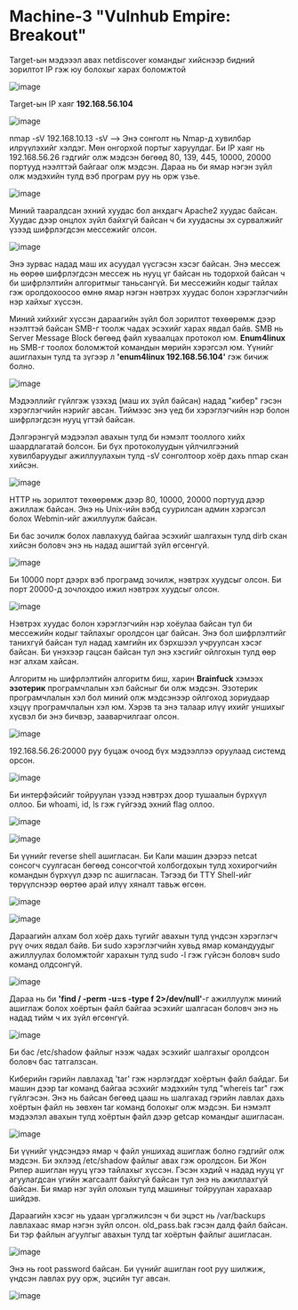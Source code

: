 # Machine-3 "Vulnhub Empire: Breakout"
Target-ын мэдэээл авах netdiscover командыг хийснээр бидний зорилтот IP гэж юу болохыг харах боломжтой

![image](https://github.com/Bultuush/Machine-3/assets/129934501/d938ed4a-ecf8-45fa-b12b-a7db43cb3426)

Target-ын IP хаяг **192.168.56.104**

![image](https://github.com/Bultuush/Machine-3/assets/129934501/a81c7031-5ba9-4f42-99e5-6d8500e1ab80)

nmap -sV 192.168.10.13 -sV --> Энэ сонголт нь Nmap-д хувилбар илрүүлэхийг хэлдэг. Мөн онгорхой портыг харуулдаг.
Би IP хаяг нь 192.168.56.26 гэдгийг олж мэдсэн бөгөөд 80, 139, 445, 10000, 20000 портууд нээлттэй байгааг олж мэдсэн.
Дараа нь би ямар нэгэн зүйл олж мэдэхийн тулд вэб програм руу нь орж үзье.

![image](https://github.com/Bultuush/Machine-3/assets/129934501/43759693-cda7-43f5-ac08-6aa3c08d2728)

Миний тааралдсан эхний хуудас бол анхдагч Apache2 хуудас байсан. Хуудас дээр онцлох зүйл байхгүй байсан ч би хуудасны эх сурвалжийг үзээд шифрлэгдсэн мессежийг олсон.

![image](https://github.com/Bultuush/Machine-3/assets/129934501/d4febacf-31f6-4be1-9d12-cc1f83ff8a8c)

Энэ зурвас надад маш их асуудал үүсгэсэн хэсэг байсан. Энэ мессеж нь өөрөө шифрлэгдсэн мессеж нь нууц үг байсан нь тодорхой байсан ч би шифрлэлтийн алгоритмыг таньсангүй. Би мессежийн кодыг тайлах гэж оролдохоосоо өмнө ямар нэгэн нэвтрэх хуудас болон хэрэглэгчийн нэр хайхыг хүссэн.

Миний хийхийг хүссэн дараагийн зүйл бол зорилтот төхөөрөмж дээр нээлттэй байсан SMB-г тоолж чадах эсэхийг харах явдал байв. SMB нь Server Message Block бөгөөд файл хуваалцах протокол юм. **Enum4linux** нь SMB-г тоолох боломжтой командын мөрийн хэрэгсэл юм. Үүнийг ашиглахын тулд та зүгээр л **'enum4linux 192.168.56.104'** гэж бичиж болно.

![image](https://github.com/Bultuush/Machine-3/assets/129934501/f9418f25-3bf3-45fd-b108-0ad23eb61bca)

Мэдээллийг гүйлгэж үзэхэд (маш их зүйл байсан) надад "кибер" гэсэн хэрэглэгчийн нэрийг авсан. Тиймээс энэ үед би хэрэглэгчийн нэр болон шифрлэгдсэн нууц үгтэй байсан.

Дэлгэрэнгүй мэдээлэл авахын тулд би нэмэлт тооллого хийх шаардлагатай болсон. Би бүх протоколуудын үйлчилгээний хувилбаруудыг ажиллуулахын тулд -sV сонголтоор хоёр дахь nmap скан хийсэн.

![image](https://github.com/Bultuush/Machine-3/assets/129934501/a81c7031-5ba9-4f42-99e5-6d8500e1ab80)

HTTP нь зорилтот төхөөрөмж дээр 80, 10000, 20000 портууд дээр ажиллаж байсан. Энэ нь Unix-ийн вэбд суурилсан админ хэрэгсэл болох Webmin-ийг ажиллуулж байсан.

Би бас зочилж болох лавлахууд байгаа эсэхийг шалгахын тулд dirb скан хийсэн боловч энэ нь надад ашигтай зүйл өгсөнгүй.

![image](https://github.com/Bultuush/Machine-3/assets/129934501/17212e5b-8861-41e3-853d-978e4edf932e)

Би 10000 порт дээрх вэб програмд зочилж, нэвтрэх хуудсыг олсон. Би порт 20000-д зочлохдоо ижил нэвтрэх хуудсыг олсон.

![image](https://github.com/Bultuush/Machine-3/assets/129934501/91774487-7255-41d7-a51c-b632f26f912c)

Нэвтрэх хуудас болон хэрэглэгчийн нэр хоёулаа байсан тул би мессежийн кодыг тайлахыг оролдсон цаг байсан. Энэ бол шифрлэлтийг танихгүй байсан тул надад хамгийн их бэрхшээл учруулсан хэсэг байсан. Би үнэхээр гацсан байсан тул энэ хэсгийг ойлгохын тулд өөр нэг алхам хайсан.

Алгоритм нь шифрлэлтийн алгоритм биш, харин **Brainfuck** хэмээх **эзотерик** програмчлалын хэл байсныг би олж мэдсэн. Эзотерик програмчлалын хэл бол миний олж мэдсэнээр ойлгоход зориудаар хэцүү програмчлалын хэл юм. Хэрэв та энэ талаар илүү ихийг уншихыг хүсвэл би энэ бичвэр, зааварчилгааг олсон.

![image](https://github.com/Bultuush/Machine-3/assets/129934501/b1ac4c59-d67b-487e-a592-ff503b4c33d2)

192.168.56.26:20000 руу буцаж очоод бүх мэдээллээ оруулаад системд орсон.

![image](https://github.com/Bultuush/Machine-3/assets/129934501/3f68c851-63bf-494e-8714-ab9cd3f9f748)

Би интерфэйсийг тойруулан үзээд нэвтрэх доор тушаалын бүрхүүл оллоо. Би whoami, id, ls гэж гүйгээд эхний flag оллоо.

![image](https://github.com/Bultuush/Machine-3/assets/129934501/ce496b77-0ba1-49bf-8ce7-de6c15507844)

![image](https://github.com/Bultuush/Machine-3/assets/129934501/a3c707a4-4487-423b-963c-924ad08e67ed)

Би үүнийг reverse shell ашигласан. Би Кали машин дээрээ netcat сонсогч суулгасан бөгөөд сонсогчтой холбогдохын тулд хохирогчийн командын бүрхүүл дээр nc ашигласан. Тэгээд би TTY Shell-ийг төрүүлснээр өөртөө арай илүү хяналт тавьж өгсөн.

![image](https://github.com/Bultuush/Machine-3/assets/129934501/dc9c056c-f86f-43e8-83e7-d28cc10402cd)

![image](https://github.com/Bultuush/Machine-3/assets/129934501/f523ef9e-8f5f-4ee3-8c80-7d7fc0fc52f0)

Дараагийн алхам бол хоёр дахь тугийг авахын тулд үндсэн хэрэглэгч рүү очих явдал байв. Би sudo хэрэглэгчийн хувьд ямар командуудыг ажиллуулах боломжтойг харахын тулд sudo -l гэж гүйсэн боловч sudo команд олдсонгүй.

![image](https://github.com/Bultuush/Machine-3/assets/129934501/92dbd7a4-db1e-45ec-845b-0f281018b6af)

Дараа нь би **'find / -perm -u=s -type f 2>/dev/null'**-г ажиллуулж миний ашиглаж болох хоёртын файл байгаа эсэхийг шалгасан боловч энэ нь надад тийм ч их зүйл өгсөнгүй.

![image](https://github.com/Bultuush/Machine-3/assets/129934501/00145368-39b8-4515-bfa3-8b3b63e129a7)

Би бас /etc/shadow файлыг нээж чадах эсэхийг шалгахыг оролдсон боловч бас татгалзсан.

Киберийн гэрийн лавлахад 'tar' гэж нэрлэгддэг хоёртын файл байдаг. Би машин дээр tar команд байгаа эсэхийг мэдэхийн тулд "whereis tar" гэж гүйлгэсэн. Энэ нь байсан бөгөөд цааш нь шалгахад гэрийн лавлах дахь хоёртын файл нь зөвхөн tar команд болохыг олж мэдсэн. Би нэмэлт мэдээлэл авахын тулд хоёртын файл дээр getcap командыг ашигласан.

![image](https://github.com/Bultuush/Machine-3/assets/129934501/552b1097-cd8d-4c52-b80c-0048dfc94aa7)

Би үүнийг үндсэндээ ямар ч файл уншихад ашиглаж болно гэдгийг олж мэдсэн. Би эхлээд /etc/shadow файлыг авах гэж оролдсон. Би Жон Рипер ашиглан нууц үгээ тайлахыг хүссэн. Гэсэн хэдий ч надад нууц үг агуулагдсан үгийн жагсаалт байхгүй байсан тул энэ нь ажиллахгүй байсан. Би ямар нэг зүйл олохын тулд машиныг тойруулан харахаар шийдэв.

Дараагийн хэсэг нь удаан үргэлжилсэн ч би эцэст нь /var/backups лавлахаас ямар нэгэн зүйл олсон. old_pass.bak гэсэн далд файл байсан. Би тэр файлын агуулгыг авахын тулд tar хоёртын файлыг ашигласан.

![image](https://github.com/Bultuush/Machine-3/assets/129934501/2e7d84b9-2703-43b6-afef-34882df0c498)

Энэ нь root password байсан. Би үүнийг ашиглан root руу шилжиж, үндсэн лавлах руу орж, эцсийн туг авсан.

![image](https://github.com/Bultuush/Machine-3/assets/129934501/8b536b93-c448-434b-91cf-7d59709f3b05)
